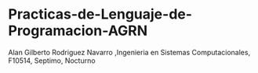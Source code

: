 # Practicas-de-Lenguaje-de-Programacion-AGRN
Alan Gilberto Rodriguez Navarro ,Ingenieria en Sistemas Computacionales, F10514, Septimo, Nocturno